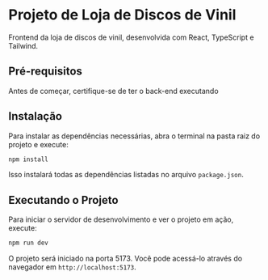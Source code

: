 # Projeto de Loja de Discos de Vinil

Frontend da loja de discos de vinil, desenvolvida com React, TypeScript e Tailwind.

## Pré-requisitos

Antes de começar, certifique-se de ter o back-end executando

## Instalação

Para instalar as dependências necessárias, abra o terminal na pasta raiz do projeto e execute:

```bash
npm install
```

Isso instalará todas as dependências listadas no arquivo `package.json`.

## Executando o Projeto

Para iniciar o servidor de desenvolvimento e ver o projeto em ação, execute:

```bash
npm run dev
```

O projeto será iniciado na porta 5173. Você pode acessá-lo através do navegador em `http://localhost:5173`.